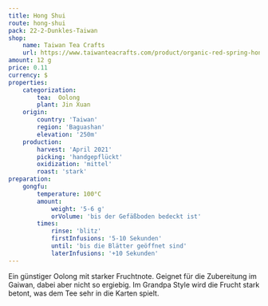 ```yaml
---
title: Hong Shui
route: hong-shui
pack: 22-2-Dunkles-Taiwan
shop:
    name: Taiwan Tea Crafts
    url: https://www.taiwanteacrafts.com/product/organic-red-spring-hong-shui-oolong-tea/?attribute_pa_weight=250-g-8-82-oz-save-20&v=3a52f3c22ed6
amount: 12 g
price: 0.11
currency: $
properties:
    categorization:
        tea:  Oolong
        plant: Jin Xuan
    origin:
        country: 'Taiwan'
        region: 'Baguashan'
        elevation: '250m'
    production:
        harvest: 'April 2021'
        picking: 'handgepflückt'
        oxidization: 'mittel'
        roast: 'stark'
preparation:
    gongfu:
        temperature: 100°C
        amount:
            weight: '5-6 g'
            orVolume: 'bis der Gefäßboden bedeckt ist'
        times:
            rinse: 'blitz'
            firstInfusions: '5-10 Sekunden'
            until: 'bis die Blätter geöffnet sind'
            laterInfusions: '+10 Sekunden'
---
```

Ein günstiger Oolong mit starker Fruchtnote. Geignet für die Zubereitung im Gaiwan, dabei aber nicht so ergiebig. Im Grandpa Style wird die Frucht stark betont, was dem Tee sehr in die Karten spielt.